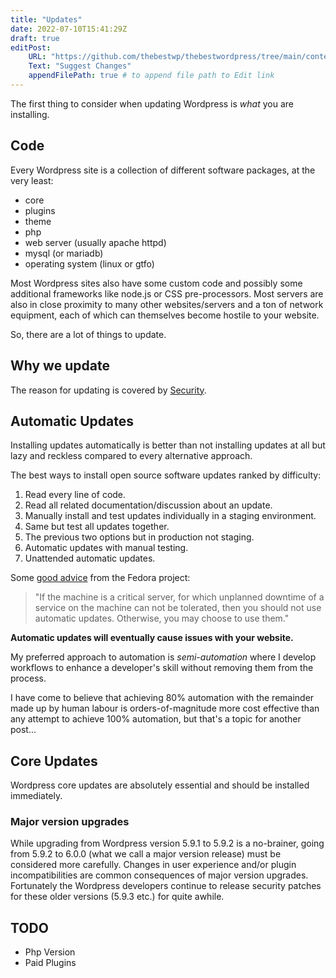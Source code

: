 ```yaml
---
title: "Updates"
date: 2022-07-10T15:41:29Z
draft: true
editPost:
    URL: "https://github.com/thebestwp/thebestwordpress/tree/main/content"
    Text: "Suggest Changes"
    appendFilePath: true # to append file path to Edit link
---
```

The first thing to consider when updating Wordpress is *what* you are installing.

## Code
Every Wordpress site is a collection of different software packages, at the very least:
- core
- plugins
- theme
- php
- web server (usually apache httpd)
- mysql (or mariadb)
- operating system (linux or gtfo)

Most Wordpress sites also have some custom code and possibly some additional frameworks like node.js or CSS pre-processors.
Most servers are also in close proximity to many other websites/servers and a ton of network equipment, each of which can themselves become hostile to your website.

So, there are a lot of things to update.

## Why we update
The reason for updating is covered by [Security](/posts/security).

## Automatic Updates
Installing updates automatically is better than not installing updates at all but lazy and reckless compared to every alternative approach.

The best ways to install open source software updates ranked by difficulty:
1. Read every line of code.
1. Read all related documentation/discussion about an update.
1. Manually install and test updates individually in a staging environment.
1. Same but test all updates together.
1. The previous two options but in production not staging.
1. Automatic updates with manual testing.
1. Unattended automatic updates.

Some [good advice](https://docs.fedoraproject.org/en-US/quick-docs/autoupdates/) from the Fedora project:
> "If the machine is a critical server, for which unplanned downtime of a service on the machine can not be tolerated, then you should not use automatic updates. Otherwise, you may choose to use them."

**Automatic updates will eventually cause issues with your website.**

My preferred approach to automation is *semi-automation* where I develop workflows to enhance a developer's skill without removing them from the process.

I have come to believe that achieving 80% automation with the remainder made up by human labour is orders-of-magnitude more cost effective than any attempt to achieve 100% automation, but that's a topic for another post...

## Core Updates
Wordpress core updates are absolutely essential and should be installed immediately.

### Major version upgrades
While upgrading from Wordpress version 5.9.1 to 5.9.2 is a no-brainer, going from 5.9.2 to 6.0.0 (what we call a major version release) must be considered more carefully.
Changes in user experience and/or plugin incompatibilities are common consequences of major version upgrades.
Fortunately the Wordpress developers continue to release security patches for these older versions (5.9.3 etc.) for quite awhile. 

## TODO
- Php Version
- Paid Plugins

